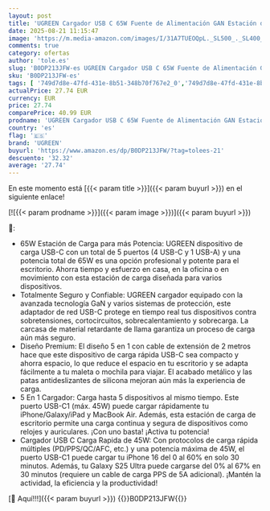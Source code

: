```yaml
---
layout: post
title: 'UGREEN Cargador USB C 65W Fuente de Alimentación GAN Estación de Carga de Sobremesa  Compatible con iPhone Serie 16-8  Galaxy S25  S24  A15  Pixel 9  iPads  MacBook Air'
date: 2025-08-21 11:15:47
image: 'https://m.media-amazon.com/images/I/31A7TUEOQpL._SL500_._SL400_.jpg'
comments: true
category: ofertas
author: 'tole.es'
slug: 'B0DP213JFW-es UGREEN Cargador USB C 65W Fuente de Alimentación GAN...'
sku: 'B0DP213JFW-es'
tags: [ '749d7d8e-47fd-431e-8b51-348b70f767e2_0','749d7d8e-47fd-431e-8b51-348b70f767e2_6901','Accesorios','Accesorios para tablets','Arborist Merchandising Root','Cargadores y adaptadores para tablets','Electrónica','Informática','Self Service','Special Features Stores','Top Brands Tech Peripherals','Top Brands Tech Selection','iphone','ugreen','🇪🇸', ]
actualPrice: 27.74 EUR
currency: EUR
price: 27.74
comparePrice: 40.99 EUR
prodname: 'UGREEN Cargador USB C 65W Fuente de Alimentación GAN Estación de Carga de Sobremesa  Compatible con iPhone Serie 16-8  Galaxy S25  S24  A15  Pixel 9  iPads  MacBook Air'
country: 'es'
flag: '🇪🇸'
brand: 'UGREEN'
buyurl: 'https://www.amazon.es/dp/B0DP213JFW/?tag=tolees-21'
descuento: '32.32'
average: '27.74'
---
```


En este momento está [{{< param title >}}]({{< param buyurl >}}) en el siguiente enlace!

[![{{< param prodname >}}]({{< param image >}})]({{< param buyurl >}})

🔎:

- 65W Estación de Carga para más Potencia: UGREEN dispositivo de carga USB-C con un total de 5 puertos (4 USB-C y 1 USB-A) y una potencia total de 65W es una opción profesional y potente para el escritorio. Ahorra tiempo y esfuerzo en casa, en la oficina o en movimiento con esta estación de carga diseñada para varios dispositivos.
- Totalmente Seguro y Confiable: UGREEN cargador equipado con la avanzada tecnología GaN y varios sistemas de protección, este adaptador de red USB-C protege en tiempo real tus dispositivos contra sobretensiones, cortocircuitos, sobrecalentamiento y sobrecarga. La carcasa de material retardante de llama garantiza un proceso de carga aún más seguro.
- Diseño Premium: El diseño 5 en 1 con cable de extensión de 2 metros hace que este dispositivo de carga rápida USB-C sea compacto y ahorra espacio, lo que reduce el espacio en tu escritorio y se adapta fácilmente a tu maleta o mochila para viajar. El acabado metálico y las patas antideslizantes de silicona mejoran aún más la experiencia de carga.
- 5 En 1 Cargador: Carga hasta 5 dispositivos al mismo tiempo. Este puerto USB-C1 (máx. 45W) puede cargar rápidamente tu iPhone/Galaxy/iPad y MacBook Air. Además, esta estación de carga de escritorio permite una carga continua y segura de dispositivos como relojes y auriculares. ¡Con uno basta! ¡Activa tu potencia!
- Cargador USB C Carga Rapida de 45W: Con protocolos de carga rápida múltiples (PD/PPS/QC/AFC, etc.) y una potencia máxima de 45W, el puerto USB-C1 puede cargar tu iPhone 16 del 0 al 60% en solo 30 minutos. Además, tu Galaxy S25 Ultra puede cargarse del 0% al 67% en 30 minutos (requiere un cable de carga PPS de 5A adicional). ¡Mantén la actividad, la eficiencia y la productividad!

[🛒 Aquí!!!]({{< param buyurl >}})
{{<world>}}B0DP213JFW{{</world>}}
